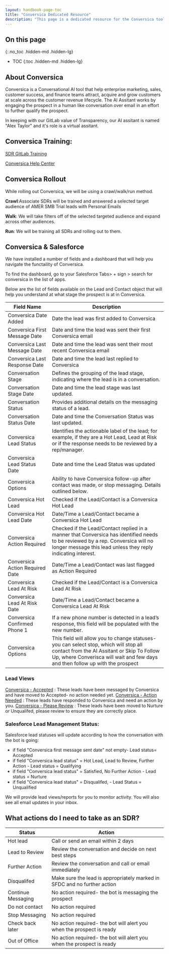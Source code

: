```yaml
---
layout: handbook-page-toc
title: "Conversica Dedicated Resource"
description: "This page is a dedicated resource for the Conversica tool that help enterprise marketing, sales, customer success, and finance teams attract, acquire and grow customers at scale."
---
```

## On this page
{:.no_toc .hidden-md .hidden-lg}
- TOC
{:toc .hidden-md .hidden-lg}

## About Conversica

Conversica is a Conversational AI tool that help enterprise marketing, sales, customer success, and finance teams attract, acquire and grow customers at scale across the customer revenue lifecycle. The AI Assitant works by engaging the prospect in a human like conversation over email in an effort to further qualify the prospect. 

In keeping with our GitLab value of Transparency, our AI assitant is named "Alex Taylor" and it's role is a virtual assitant. 

## Conversica Training:

[SDR GitLab Training](https://hello.chorus.ai/listen?guid=a5622598ccc144cf98384b1e1f4edb91)

[Conversica Help Center](https://conversica.zendesk.com/hc/en-us)


## Conversica Rollout

While rolling out Conversica, we will be using a crawl/walk/run method.

**Crawl**:Associate SDRs will be trained and answered a selected target audience of AMER SMB Trial leads with Personal Emails

**Walk**: We will take filters off of the selected targeted audience and expand across other audiences. 

**Run**: We will be training all SDRs and rolling out to them. 

## Conversica & Salesforce

We have installed a number of fields and a dashboard that will help you navigate the functaility of Conversica.

To find the dashboard, go to your Salesforce Tabs> + sign > search for conversica in the list of apps.

Below are the list of fields available on the Lead and Contact object that will help you understand at what stage the prospect is at in Conversica.

| Field Name | Description |
| ------ | ------ |
| Conversica Date Added | Date the lead was first added to Conversica |
| Conversica First Message Date | Date and time the lead was sent their first Conversica email |
| Conversica Last Message Date | Date and time the lead was sent their most recent Conversica email |
| Conversica Last Response Date | Date and time the lead last replied to Conversica |
| Conversation Stage | Defines the grouping of the lead stage, indicating where the lead is in a conversation. |
| Conversation Stage Date | Date and time the lead stage was last updated. |
| Conversation Status | Provides additional details on the messaging status of a lead. |
| Conversation Status Date | Date and time the Conversation Status was last updated. |
| Conversica Lead Status | Identifies the actionable label of the lead; for example, if they are a Hot Lead, Lead at Risk or if the response needs to be reviewed by a rep/manager. |
| Conversica Lead Status Date | Date and time the Lead Status was updated |
| Conversica Options | Ability to have Conversica follow-up after contact was made, or stop messaging. Details outlined below. |
| Conversica Hot Lead | Checked if the Lead/Contact is a Conversica Hot Lead |
| Conversica Hot Lead Date | Date/Time a Lead/Contact became a Conversica Hot Lead |
| Conversica Action Required | Checked if the Lead/Contact replied in a manner that Conversica has identified needs to be reviewed by a rep. Conversica will no longer message this lead unless they reply indicating interest. |
| Conversica Action Required Date | Date/Time a Lead/Contact was last flagged as Action Required |
| Conversica Lead At Risk | Checked if the Lead/Contact is a Conversica Lead At Risk |
| Conversica Lead At Risk Date | Date/Time a Lead/Contact became a Conversica Lead At Risk |
| Conversica Confirmed Phone 1 | If a new phone number is detected in a lead’s response, this field will be populated with the new number. |
| Conversica Options | This field will allow you to change statuses- you can select stop, which will stop all contact from the AI Assitant or Skip To Follow Up, where Converisca will wait and few days and then follow up with the prospect |

### Lead Views

[Conversica - Accepted](https://gitlab.my.salesforce.com/00Q?fcf=00B4M000004yFgZ) : These leads have been messaged by Conversica and have moved to Accepted- no action needed yet. 
[Conversica - Action Needed](https://gitlab.my.salesforce.com/00Q?fcf=00B4M000004yFgZ) : These leads have responded to Conversica and need an action by you.
[Conversica - Please Review](https://gitlab.my.salesforce.com/00Q?fcf=00B4M000004yFgZ) : These leads have been moved to Nurture or Unqualifed, please review to ensure they are correctly place. 

### Salesforce Lead Management Status:

Salesforce lead statuses will update according to how the conversation with the bot is going:

- if field "Conversica first message sent date" not empty- Lead status= Accepted
- if field "Conversica lead status" = Hot Lead, Lead to Review, Further Action - Lead status = Qualifying
- if field "Conversica lead status" = Satisfied, No Further Action - Lead status = Nurture
- if field "Conversica lead status" = Disqualifed, - Lead Status = Unqualified

We will provide lead views/reports for you to monitor activity. You will also see all email updates in your inbox.

## What actions do I need to take as an SDR?

| Status | Action |
| ------ | ------ |
| Hot lead | Call or send an email within 2 days |
| Lead to Review | Review the conversation and decide on next best steps |
| Further Action | Review the conversation and call or email immediately |
| Disqualifed | Make sure the lead is appropriately marked in SFDC and no further action |
| Continue Messaging | No action required- the bot is messaging the prospect |
| Do not contact | No action required |
| Stop Messaging | No action required |
| Check back later | No action required- the bot will alert you when the prospect is ready |
| Out of Office | No action required- the bot will alert you when the prospect is ready | 



